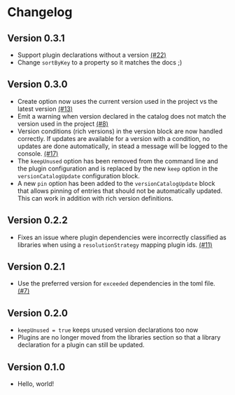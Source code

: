 # Changelog
Version 0.3.1
-------------
* Support plugin declarations without a version [(#22)](https://github.com/littlerobots/version-catalog-update-plugin/issues/22)
* Change `sortByKey` to a property so it matches the docs ;)

Version 0.3.0
-------------
* Create option now uses the current version used in the project vs the latest version [(#13)](https://github.com/littlerobots/version-catalog-update-plugin/issues/13)
* Emit a warning when version declared in the catalog does not match the version used in the project [(#8)](https://github.com/littlerobots/version-catalog-update-plugin/issues/8)
* Version conditions (rich versions) in the version block are now handled correctly. If updates are available for a version with a condition, no updates are done automatically, in stead a message will be logged to the console. [(#17)](https://github.com/littlerobots/version-catalog-update-plugin/issues/17)
* The `keepUnused` option has been removed from the command line and the plugin configuration and is replaced by the new `keep` option in the `versionCatalogUpdate` configuration block.
* A new `pin` option has been added to the `versionCatalogUpdate` block that allows pinning of entries that should not be automatically updated. This can work in addition with rich version definitions.

Version 0.2.2
-------------
* Fixes an issue where plugin dependencies were incorrectly classified as libraries when using a `resolutionStrategy` mapping plugin ids. [(#11)](https://github.com/littlerobots/version-catalog-update-plugin/issues/11)

Version 0.2.1
--------------
* Use the preferred version for `exceeded` dependencies in the toml file. [(#7)](https://github.com/littlerobots/version-catalog-update-plugin/issues/7)

Version 0.2.0
-------------
* `keepUnused = true` keeps unused version declarations too now
* Plugins are no longer moved from the libraries section so that a library declaration for a plugin can still be updated.

Version 0.1.0
-------------
* Hello, world!
